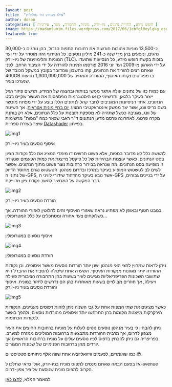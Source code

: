 ```yaml
---
layout: post
title:  "אילו מוניות היו גחלילות"
author: doron
categories: [ חופש מידע, החזיית נתונים, ניו-יורק, מוניות, תחבורה, מפה, עירוניות ]
image: https://madantunim.files.wordpress.com/2017/06/1ebfgl0eylgkg_esul3kqzg.jpeg?w=960&h=720&crop=1
featured: true
---
```

כ-13,500 מוניות צהובות חורשות את רחובות התפוח הגדול, בהן נוהגים כ-30,000 נהגים, ונוסעים בהן מדי שנה כ-241 מיליון נוסעים. כל הטירוף הזה מוסדר על ידי ועד המוניות והלימוזינות של ניו-יורק (TLC). בזכות בקשת חופש מידע, כל הנסיעות שתועדו על ידי הארגון מ-2009 ועד יוני 2016 פורסמו וזמינות להורדה על ידי הציבור הרחב. לפני שאתם רצים להוריד את הנתונים, קחו בחשבון שמדובר בקובץ במשקל מכובד של 400GB בו מפורטים נקוות האיסוף, ההורדה והמחיר של 1,300,000,000 נסיעות שנערכו בעיר.

עם כמות כזו של נתונים עולה אתגר ממשי בניתוח ובהצגה של המידע. תרשים פיזור רגיל ייצור בעיקר בלגאן, ותרשימי קו או היסטוגרמות מפספסות את העושר שקיים בסט הנתונים. אחד הניסיונות המגניבים לחבר קהל לנתונים הללו בוצע על ידי מפתח מוכשר בשם כריס וונג, אשר יצר ממשק אינטראקטיבי המציג [יום בחיי מונית אקראית](http://chriswhong.github.io/nyctaxi/). אך השיטה של וונג, מגניבה ככשל שתהיה לא מספקת תובנות על כלל הנתונים, אלא רק בוחנת מקרה פרטני. לאחרונה פרסם מדען הנתונים ד"ר ראבי שכאר כמה "מפות" מרשימות שיצר בעזרת ספריית [Datashader](https://github.com/holoviz/datashader) בפייתון.

![img1](https://madantunim.files.wordpress.com/2017/06/f2fba-16cmmexygxnan51il3m_puq.jpeg?w=700&h=583&zoom=2)

איסוף נוסעים בעיר ניו-יורק

למעשה כלל לא מדובר במפות, אלא פשוט תרשים דו מימדי המציג את כלל נקודות הציון בסט הנתונים, כאשר עוצמת הבהירות של כל פיקסל מייצגת את כמות הפעמים שנקודה זו מופיעה בסט הנתונים. מה שנראה בבירור כרחובות נוצר פשוט מתוך הנתונים. אפשר לשים לב לטשטוש המופיע בעיקר במרכז ובדרום מנהטן. הטשטוש נגרם מחוסר הדיוק של נתוני ה-GPS, אשר נובע בעיקר מהדהוד שידורי לוויני ה-GPS על ידי בניינים גבוהים, דבר המקשה על המכשיר לחשב נקודת ציון מדוייקת.

![img2](https://madantunim.files.wordpress.com/2017/06/bf1e5-1wrrz33pzkgeu8q50kxsf8q.jpeg?w=700&h=583&zoom=2)

הורדת נוסעים בעיר ניו-יורק

במבט חטוף ובאופן לא מפתיע נראה שאזורי האיסוף זהים לחלוטין לאזורי ההורדה. אך כשלוקחים צעד אחורה ומסתכלים על כלל המטרופולין…

![img3](https://madantunim.files.wordpress.com/2017/06/99a30-1px9uylmlj21kyaagijvxvq.jpeg?w=700&h=583&zoom=2)

איסוף נוסעים במטרופולין

![img4](https://madantunim.files.wordpress.com/2017/06/20a73-1bdem6cwtpgmbtdwe4v5gzg.jpeg?w=700&h=583&zoom=2)

הורדת נוסעים במטרופולין

ניתן לראות שמחוץ לחצי האי מנהטן ישנן יותר הורדות נוסעים מאשר איסופים. וכן נקודות ההורדה יותר מגוונות מנקודות האיסוף. השערה אחת שיכולה להסביר את ההבדל היא שתושבי השכונות הפריפריאליות מגיעים לעיר בשעות בהן התחבורה הציבורית פעילה ויעילה, אך חוזרים מבילויים בשעות מאוחרות בהן הם נדרשים לחזור במונית.
איסוף והורדת נוסעים בעיר ניו-יורק

![img5](https://madantunim.files.wordpress.com/2017/06/a2956-1dcmfce0jwqqsh3qwg_6vog.jpeg?w=700&h=583&zoom=2)


כאשר מציגים את שתי המפות אחת על גבי השניה ניתן לזהות דפוסים מעניינים. הנקודות הירקרקות מייצגות מקומות בהן התרחשו יותר איסופים מהורדות נוסעים, ולהפך באשר לנקודות הכתומות.

ניתן להבחין כי בעיר מנהטן נוסעים נוטים לעלות על מוניות ברחובות החוצים את העיר מצפון לדרום, אך מרבית ההורדות מתבצעות ברחובות המוליכים ממזרח למערב. בפריפריה גם ניתן להבחין בדפוס לפיו נוסעים עולים על מונית ברחובות הראשיים אך יורדים מהן ברחובות הפנימיים של שכונות המגורים.

כמו שאומרים, לפעמים וויזואליזציה אחת שווה אלף ניתוחים סטטיסטיים 😉

אז בפעם הבאה שאתם מנסים לתפוס מונית בניו-יורק, אולי כדאי שתלכו ל-avenue הקרוב לתפוס מונית שנוסעת על ציר צפון-דרום.

למאמר המלא, [לחצו כאן](https://r-shekhar.github.io/posts/nyc-taxi-trips-fireflies.html)
